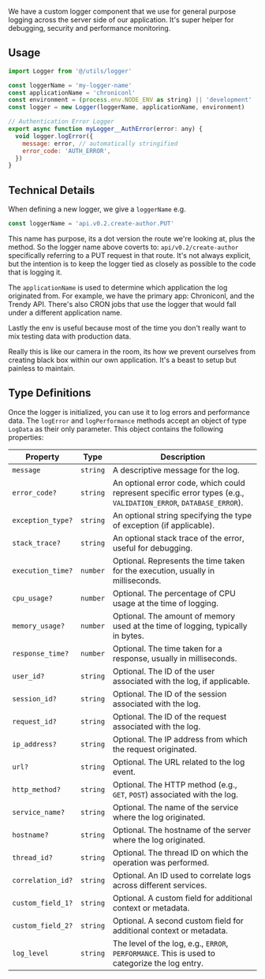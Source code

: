We have a custom logger component that we use for general purpose logging across the server side of our application. It's super helper for debugging, security and performance monitoring.

## Usage

```js
import Logger from '@/utils/logger'

const loggerName = 'my-logger-name'
const applicationName = 'chroniconl'
const environment = (process.env.NODE_ENV as string) || 'development'
const logger = new Logger(loggerName, applicationName, environment)

// Authentication Error Logger
export async function myLogger__AuthError(error: any) {
  void logger.logError({
    message: error, // automatically stringified
    error_code: 'AUTH_ERROR',
  })
}
```

## Technical Details

When defining a new logger, we give a `loggerName` e.g.

```js
const loggerName = 'api.v0.2.create-author.PUT'
```

This name has purpose, its a dot version the route we're looking at, plus the method. So the logger name above coverts to: `api/v0.2/create-author` specifically referring to a PUT request in that route. It's not always explicit, but the intention is to keep the logger tied as closely as possible to the code that is logging it.

The `applicationName` is used to determine which application the log originated from. For example, we have the primary app: Chroniconl, and the Trendy API. There's also CRON jobs that use the logger that would fall under a different application name.

Lastly the env is useful because most of the time you don't really want to mix testing data with production data.

Really this is like our camera in the room, its how we prevent ourselves from creating black box within our own application. It's a beast to setup but painless to maintain.

## Type Definitions

Once the logger is initialized, you can use it to log errors and performance data. The `logError` and `logPerformance` methods accept an object of type `LogData` as their only parameter. This object contains the following properties:

| **Property**      | **Type** | **Description**                                                                                                  |
| ----------------- | -------- | ---------------------------------------------------------------------------------------------------------------- |
| `message`         | `string` | A descriptive message for the log.                                                                               |
| `error_code?`     | `string` | An optional error code, which could represent specific error types (e.g., `VALIDATION_ERROR`, `DATABASE_ERROR`). |
| `exception_type?` | `string` | An optional string specifying the type of exception (if applicable).                                             |
| `stack_trace?`    | `string` | An optional stack trace of the error, useful for debugging.                                                      |
| `execution_time?` | `number` | Optional. Represents the time taken for the execution, usually in milliseconds.                                  |
| `cpu_usage?`      | `number` | Optional. The percentage of CPU usage at the time of logging.                                                    |
| `memory_usage?`   | `number` | Optional. The amount of memory used at the time of logging, typically in bytes.                                  |
| `response_time?`  | `number` | Optional. The time taken for a response, usually in milliseconds.                                                |
| `user_id?`        | `string` | Optional. The ID of the user associated with the log, if applicable.                                             |
| `session_id?`     | `string` | Optional. The ID of the session associated with the log.                                                         |
| `request_id?`     | `string` | Optional. The ID of the request associated with the log.                                                         |
| `ip_address?`     | `string` | Optional. The IP address from which the request originated.                                                      |
| `url?`            | `string` | Optional. The URL related to the log event.                                                                      |
| `http_method?`    | `string` | Optional. The HTTP method (e.g., `GET`, `POST`) associated with the log.                                         |
| `service_name?`   | `string` | Optional. The name of the service where the log originated.                                                      |
| `hostname?`       | `string` | Optional. The hostname of the server where the log originated.                                                   |
| `thread_id?`      | `string` | Optional. The thread ID on which the operation was performed.                                                    |
| `correlation_id?` | `string` | Optional. An ID used to correlate logs across different services.                                                |
| `custom_field_1?` | `string` | Optional. A custom field for additional context or metadata.                                                     |
| `custom_field_2?` | `string` | Optional. A second custom field for additional context or metadata.                                              |
| `log_level`       | `string` | The level of the log, e.g., `ERROR`, `PERFORMANCE`. This is used to categorize the log entry.                    |
